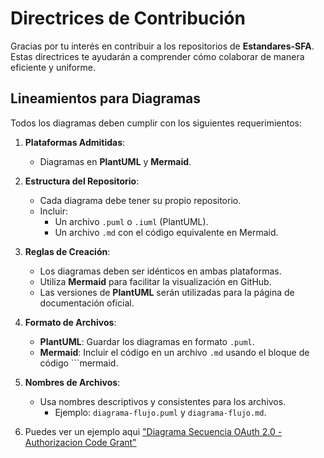# Directrices de Contribución

Gracias por tu interés en contribuir a los repositorios de **Estandares-SFA**. Estas directrices te ayudarán a comprender cómo colaborar de manera eficiente y uniforme.

## Lineamientos para Diagramas
Todos los diagramas deben cumplir con los siguientes requerimientos:

1. **Plataformas Admitidas**:
   - Diagramas en **PlantUML** y **Mermaid**.

2. **Estructura del Repositorio**:
   - Cada diagrama debe tener su propio repositorio.
   - Incluir:
     - Un archivo `.puml` o `.iuml` (PlantUML).
     - Un archivo `.md` con el código equivalente en Mermaid.

3. **Reglas de Creación**:
   - Los diagramas deben ser idénticos en ambas plataformas.
   - Utiliza **Mermaid** para facilitar la visualización en GitHub.
   - Las versiones de **PlantUML** serán utilizadas para la página de documentación oficial.

4. **Formato de Archivos**:
   - **PlantUML**: Guardar los diagramas en formato `.puml`.
   - **Mermaid**: Incluir el código en un archivo `.md` usando el bloque de código ```mermaid.

5. **Nombres de Archivos**:
   - Usa nombres descriptivos y consistentes para los archivos.
     - Ejemplo: `diagrama-flujo.puml` y `diagrama-flujo.md`.
6. Puedes ver un ejemplo aqui ["Diagrama Secuencia OAuth 2.0 - Authorizacion Code Grant"](https://github.com/estandares-sfa/diagrama-auth-code-grant) 
